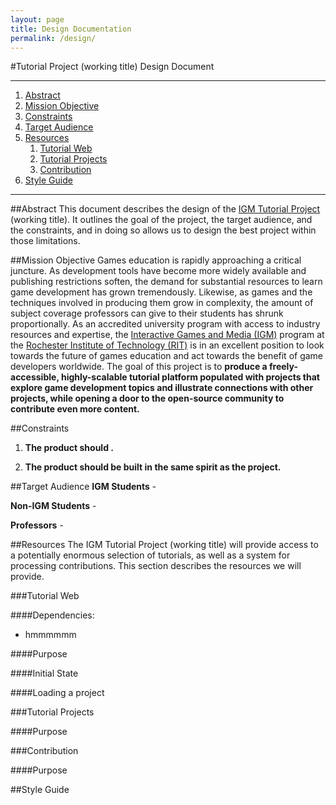 ```yaml
---
layout: page
title: Design Documentation
permalink: /design/
---
```


#Tutorial Project (working title) Design Document

---

1. [Abstract](#abstract)
2. [Mission Objective](#mission-objective) 
3. [Constraints](#constraints)
4. [Target Audience](#target-audience)
5. [Resources](#resources)
    1. [Tutorial Web](#tutorial-web)
    2. [Tutorial Projects](#tutorial-projects)
    3. [Contribution](#contribution)
6. [Style Guide](#style-guide)

---

##Abstract
This document describes the design of the [IGM Tutorial Project](https://github.com/IGME-RIT/igme-rit.github.io/) (working title). It outlines the goal of the project, the target audience, and the constraints, and in doing so allows us to design the best project within those limitations.

##Mission Objective
Games education is rapidly approaching a critical juncture. As development tools have become more widely available and publishing restrictions soften, the demand for substantial resources to learn game development has grown tremendously. Likewise, as games and the techniques involved in producing them grow in complexity, the amount of subject coverage professors can give to their students has shrunk proportionally. As an accredited university program with access to industry resources and expertise, the [Interactive Games and Media (IGM)](https://www.rit.edu/gccis/igm/) program at the [Rochester Institute of Technology (RIT)](http://www.rit.edu/) is in an excellent position to look towards the future of games education and act towards the benefit of game developers worldwide. The goal of this project is to __produce a freely-accessible, highly-scalable tutorial platform populated with projects that explore game development topics and illustrate connections with other projects, while opening a door to the open-source community to contribute even more content.__ 

##Constraints
1. __The product should .__ 

2. __The product should be built in the same spirit as the project.__ 

##Target Audience
__IGM Students__ - 

__Non-IGM Students__ - 

__Professors__ - 

##Resources
The IGM Tutorial Project (working title) will provide access to a potentially enormous selection of tutorials, as well as a system for processing contributions. This section describes the resources we will provide.

###Tutorial Web

####Dependencies:
 - hmmmmmm
 
####Purpose


####Initial State


####Loading a project


###Tutorial Projects

####Purpose


###Contribution

####Purpose


##Style Guide

